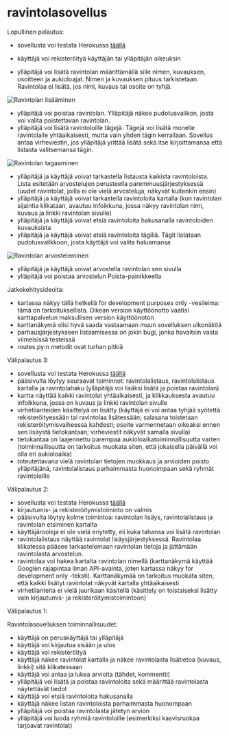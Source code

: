# ravintolasovellus

Lopullinen palautus:
- sovellusta voi testata Herokussa [täällä](https://tsoha-raflasovellus.herokuapp.com/)
- käyttäjä voi rekisteröityä käyttäjän tai ylläpitäjän oikeuksin

- ylläpitäjä voi lisätä ravintolan määrittämällä sille nimen, kuvauksen, osoitteen ja aukioloajat. Nimen ja kuvauksen pituus tarkistetaan. Ravintolaa ei lisätä, jos nimi, kuvaus tai osoite on tyhjä.

![Ravintolan lisääminen]()

- ylläpitäjä voi poistaa ravintolan. Ylläpitäjä näkee pudotusvalikon, josta voi valita poistettavan ravintolan.
- ylläpitäjä voi lisätä ravintoloille tägejä. Tägejä voi lisätä monelle ravintolalle yhtäaikaisesti, mutta vain yhden tägin kerrallaan. Sovellus antaa virheviestin, jos ylläpitäjä yrittää lisätä sekä itse kirjoittamansa että listasta valitsemansa tägin.

![Ravintolan tagaaminen]()

- ylläpitäjä ja käyttäjä voivat tarkastella listausta kaikista ravintoloista. Lista esitetään arvostelujen perusteella paremmuusjärjestyksessä (uudet ravintolat, joilla ei ole vielä arvosteluja, näkyvät kuitenkin ensin)
- ylläpitäjä ja käyttäjä voivat tarkastella ravintoloita kartalla (kun ravintolan sijaintia klikataan, avautuu infoikkuna, jossa näkyy ravintolan nimi, kuvaus ja linkki ravintolan sivulle)
- ylläpitäjä ja käyttäjä voivat etsiä ravintoloita hakusanalla ravintoloiden kuvauksista
- ylläpitäjä ja käyttäjä voivat etsiä ravintoloita tägillä. Tägit listataan pudotusvalikkoon, josta käyttäjä voi valita haluamansa

![Ravintolan arvosteleminen]()

- ylläpitäjä ja käyttäjä voivat arvostella ravintolan sen sivulla
- ylläpitäjä voi poistaa arvostelun Poista-painikkeella

Jatkokehitysideoita:

- kartassa näkyy tällä hetkellä for development purposes only -vesileima: tämä on tarkoituksellista. Oikean version käyttöönotto vaatisi karttapalvelun maksullisen version käyttöönoton
- karttanäkymä olisi hyvä saada vastaamaan muun sovelluksen ulkonäköä
- parhausjärjestykseen listaamisessa on jokin bugi, jonka havaitsin vasta viimeisissä testeissä
- routes.py:n metodit ovat turhan pitkiä

Välipalautus 3:

- sovellusta voi testata Herokussa [täällä](https://tsoha-raflasovellus.herokuapp.com/)
- pääsivulta löytyy seuraavat toiminnot: ravintolalistaus, ravintolalistaus kartalla ja ravintolahaku (ylläpitäjä voi lisäksi lisätä ja poistaa ravintolan)
- kartta näyttää kaikki ravintolat yhtäaikaisesti, ja klikkauksesta avautuu infoikkuna, jossa on kuvaus ja linkki ravintolan sivulle
- virhetilanteiden käsittelyä on lisätty (käyttäjä ei voi antaa tyhjää syötettä rekisteröityessään tai ravintolaa lisätessään; salasana toistetaan rekisteröitymisvaiheessa kahdesti; osoite varmennetaan oikeaksi ennen sen lisäystä tietokantaan; virheviestit näkyvät samalla sivulla)
- tietokantaa on laajennettu parempaa aukioloaikatoiminnallisuutta varten (toiminnallisuutta on tarkoitus muokata siten, että jokaisella päivällä voi olla eri aukioloaika)
- toteutettavana vielä ravintolan tietojen muokkaus ja arvioiden poisto ylläpitäjänä, ravintolalistaus parhaimmasta huonoimpaan sekä ryhmät ravintoloille 

Välipalautus 2:

- sovellusta voi testata Herokussa [täällä](https://tsoha-raflasovellus.herokuapp.com/)
- kirjautumis- ja rekisteröitymistoiminto on valmis
- pääsivulta löytyy kolme toimintoa: ravintolan lisäys, ravintolalistaus ja ravintolan etsiminen kartalta
- käyttäjärooleja ei ole vielä eriytetty, eli kuka tahansa voi lisätä ravintolan
- ravintolalistaus näyttää ravintolat lisäysjärjestyksessä. Ravintolaa klikatessa pääsee tarkastelemaan ravintolan tietoja ja jättämään ravintolasta arvostelun.
- ravintolaa voi hakea kartalta ravintolan nimellä (karttanäkymä käyttää Googlen rajapintaa ilman API-avainta, joten kartassa näkyy for development only -teksti). Karttanäkymää on tarkoitus muokata siten, että kaikki lisätyt ravintolat näkyvät kartalla yhtäaikaisesti
- virhetilanteita ei vielä juurikaan käsitellä (käsittely on toistaiseksi lisätty vain kirjautumis- ja rekisteröitymistoimintoon)

Välipalautus 1:

Ravintolasovelluksen toiminnallisuudet:

- käyttäjä on peruskäyttäjä tai ylläpitäjä
- käyttäjä voi kirjautua sisään ja ulos
- käyttäjä voi rekisteröityä
- käyttäjä näkee ravintolat kartalla ja näkee ravintolasta lisätietoa (kuvaus, linkki) sitä klikatessaan
- käyttäjä voi antaa ja lukea arvioita (tähdet, kommentti)
- ylläpitäjä voi lisätä ja poistaa ravintoloita sekä määrittää ravintolasta näytettävät tiedot
- käyttäjä voi etsiä ravintoloita hakusanalla
- käyttäjä näkee listan ravintoloista parhaimmasta huonompaan
- ylläpitäjä voi poistaa ravintolasta jätetyn arvion
- ylläpitäjä voi luoda ryhmiä ravintoloille (esimerkiksi kasvisruokaa tarjoavat ravintolat)

